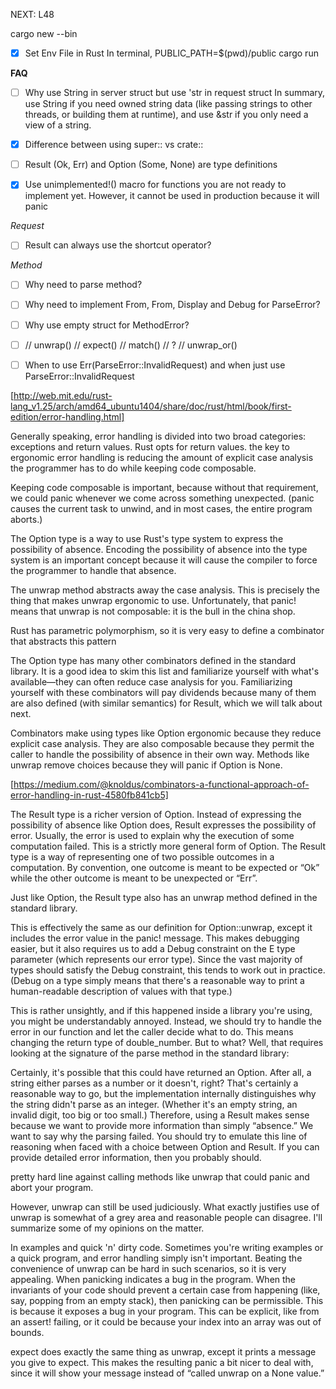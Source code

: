 NEXT: L48

cargo new <name> --bin

- [x] Set Env File in Rust
      In terminal,
      PUBLIC_PATH=$(pwd)/public cargo run

**FAQ**

- [ ] Why use String in server struct but use 'str in request struct
      In summary, use String if you need owned string data (like passing strings to other threads, or building them at runtime), and use &str if you only need a view of a string.

- [x] Difference between using super:: vs crate::

- [ ] Result (Ok, Err) and Option (Some, None) are type definitions

- [x] Use unimplemented!() macro for functions you are not ready to implement yet. However, it cannot be used in production because it will panic

_Request_

- [ ] Result can always use the shortcut operator?

_Method_

- [ ] Why need to parse method?

- [ ] Why need to implement From<MethodError>, From<Utf8Error>, Display and Debug for ParseError?

- [ ] Why use empty struct for MethodError?

- [ ] // unwrap()
      // expect()
      // match()
      // ?
      // unwrap_or()

- [ ] When to use Err(ParseError::InvalidRequest) and when just use ParseError::InvalidRequest

[http://web.mit.edu/rust-lang_v1.25/arch/amd64_ubuntu1404/share/doc/rust/html/book/first-edition/error-handling.html]

Generally speaking, error handling is divided into two broad categories: exceptions and return values. Rust opts for return values.
the key to ergonomic error handling is reducing the amount of explicit case analysis the programmer has to do while keeping code composable.

Keeping code composable is important, because without that requirement, we could panic whenever we come across something unexpected. (panic causes the current task to unwind, and in most cases, the entire program aborts.)

The Option type is a way to use Rust's type system to express the possibility of absence. Encoding the possibility of absence into the type system is an important concept because it will cause the compiler to force the programmer to handle that absence.

The unwrap method abstracts away the case analysis. This is precisely the thing that makes unwrap ergonomic to use. Unfortunately, that panic! means that unwrap is not composable: it is the bull in the china shop.

Rust has parametric polymorphism, so it is very easy to define a combinator that abstracts this pattern

The Option type has many other combinators defined in the standard library. It is a good idea to skim this list and familiarize yourself with what's available—they can often reduce case analysis for you. Familiarizing yourself with these combinators will pay dividends because many of them are also defined (with similar semantics) for Result, which we will talk about next.

Combinators make using types like Option ergonomic because they reduce explicit case analysis. They are also composable because they permit the caller to handle the possibility of absence in their own way. Methods like unwrap remove choices because they will panic if Option<T> is None.

[https://medium.com/@knoldus/combinators-a-functional-approach-of-error-handling-in-rust-4580fb841cb5]

The Result type is a richer version of Option. Instead of expressing the possibility of absence like Option does, Result expresses the possibility of error. Usually, the error is used to explain why the execution of some computation failed. This is a strictly more general form of Option.
The Result type is a way of representing one of two possible outcomes in a computation. By convention, one outcome is meant to be expected or “Ok” while the other outcome is meant to be unexpected or “Err”.

Just like Option, the Result type also has an unwrap method defined in the standard library.

This is effectively the same as our definition for Option::unwrap, except it includes the error value in the panic! message. This makes debugging easier, but it also requires us to add a Debug constraint on the E type parameter (which represents our error type). Since the vast majority of types should satisfy the Debug constraint, this tends to work out in practice. (Debug on a type simply means that there's a reasonable way to print a human-readable description of values with that type.)

This is rather unsightly, and if this happened inside a library you're using, you might be understandably annoyed. Instead, we should try to handle the error in our function and let the caller decide what to do. This means changing the return type of double_number. But to what? Well, that requires looking at the signature of the parse method in the standard library:

Certainly, it's possible that this could have returned an Option. After all, a string either parses as a number or it doesn't, right? That's certainly a reasonable way to go, but the implementation internally distinguishes why the string didn't parse as an integer. (Whether it's an empty string, an invalid digit, too big or too small.) Therefore, using a Result makes sense because we want to provide more information than simply “absence.” We want to say why the parsing failed. You should try to emulate this line of reasoning when faced with a choice between Option and Result. If you can provide detailed error information, then you probably should.

pretty hard line against calling methods like unwrap that could panic and abort your program.

However, unwrap can still be used judiciously. What exactly justifies use of unwrap is somewhat of a grey area and reasonable people can disagree. I'll summarize some of my opinions on the matter.

In examples and quick 'n' dirty code. Sometimes you're writing examples or a quick program, and error handling simply isn't important. Beating the convenience of unwrap can be hard in such scenarios, so it is very appealing.
When panicking indicates a bug in the program. When the invariants of your code should prevent a certain case from happening (like, say, popping from an empty stack), then panicking can be permissible. This is because it exposes a bug in your program. This can be explicit, like from an assert! failing, or it could be because your index into an array was out of bounds.

expect does exactly the same thing as unwrap, except it prints a message you give to expect. This makes the resulting panic a bit nicer to deal with, since it will show your message instead of “called unwrap on a None value.”
